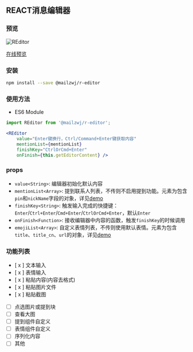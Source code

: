 ## REACT消息编辑器

### 预览

![REditor](http://seejs.me/r-editor/editor.gif)

[在线预览](http://seejs.me/r-editor/demo/index.html)

### 安装

```bash
npm install --save @mailzwj/r-editor
```

### 使用方法

* ES6 Module
```jsx
import REditor from '@mailzwj/r-editor';

<REditor 
    value="Enter键换行，Ctrl/Command+Enter键获取内容"
    mentionList={mentionList}
    finishKey="CtrlOrCmd+Enter"
    onFinish={this.getEditorContent} />
```

### props

* `value<String>`: 编辑器初始化默认内容
* `mentionList<Array>`: 提到联系人列表，不传则不启用提到功能。元素为包含`pin`和`nickName`字段的对象，详见[demo](http://seejs.me/r-editor/demo/index.html)
* `finishKey<String>`: 触发输入完成的快捷键：`Enter`/`Ctrl+Enter`/`Cmd+Enter`/`CtrlOrCmd+Enter`，默认`Enter`
* `onFinish<Function>`: 接收编辑器中内容的函数，触发`finishKey`的时候调用
* `emojiList<Array>`: 自定义表情列表，不传则使用默认表情。元素为包含`title`、`title_cn`、`url`的对象，详见[demo](http://seejs.me/r-editor/demo/index.html)

### 功能列表

- [ x ] 文本输入
- [ x ] 表情输入
- [ x ] 粘贴内容(内容去格式)
- [ x ] 粘贴图片文件
- [ x ] 粘贴截图
- [ ] 点选图片或提到块
- [ ] 查看大图
- [ ] 提到组件自定义
- [ ] 表情组件自定义
- [ ] 序列化内容
- [ ] 其他
